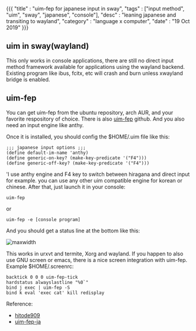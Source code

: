 {{{
  "title" : "uim-fep for japanese input in sway",
  "tags" : ["input method", "uim", "sway", "japanese", "console"],
  "desc" : "leaning japanese and transiting to wayland",
  "category" : "language x computer",
  "date" : "19 Oct 2019"
}}}


[uim-fep]: https://github.com/uim/uim/wiki/Building-uim-from-sources "uim-fep github"

uim in sway(wayland)
---

This only works in console applications, there are still no direct input method framework available for applications using the wayland backend. 
Existing program like ibus, fcitx, etc will crash and burn unless xwayland bridge is enabled. 

## uim-fep ##

You can get uim-fep from the ubuntu repository, arch AUR, and your favorite respository of choice. 
There is also [uim-fep] github. And you also need an input engine like anthy.

Once it is installed, you should config the $HOME/.uim file like this:

	;;; japanese input options ;;;
	(define default-im-name 'anthy)
	(define generic-on-key? (make-key-predicate '("F4")))
	(define generic-off-key? (make-key-predicate '("F4")))

'I use anthy engine and F4 key to switch between hiragana and direct input for example. 
you can use any other uim compatible engine for korean or chinese. 
After that, just launch it in your console:

	uim-fep

or

	uim-fep -e [console program]

And you should get a status line at the bottom like this:

![maxwidth](./blog-dir/uim-fep.png "uim-fep")

This works in urxvt and termite, Xorg and wayland. If you happen to also use GNU screen or emacs, there is a nice screen integration with uim-fep. Example $HOME/.screenrc:

	backtick 0 0 0 uim-fep-tick
	hardstatus alwayslastline "%0`"
	bind j exec | uim-fep -S 
	bind k eval 'exec cat' kill redisplay


Reference:

+ [hitode909](https://blog.sushi.money/entry/20090809/1249818638)
+ [uim-fep-ja](https://github.com/uim/uim-doc-ja/wiki/UimFep)


